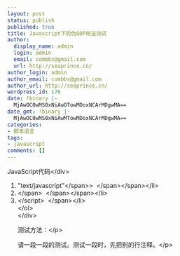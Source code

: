 ```yaml
---
layout: post
status: publish
published: true
title: Javascript下的伪OOP用法测试
author:
  display_name: admin
  login: admin
  email: combbs@gmail.com
  url: http://seaprince.cn/
author_login: admin
author_email: combbs@gmail.com
author_url: http://seaprince.cn/
wordpress_id: 176
date: !binary |-
  MjAwOC0wMS0xNiAwOTowMDoxNCArMDgwMA==
date_gmt: !binary |-
  MjAwOC0wMS0xNiAwMTowMDoxNCArMDgwMA==
categories:
- 脚本语言
tags:
- javascript
comments: []
---
```

<div class="codeText">
<div class="codeHead">JavaScript代码<&#47;div></p>
<ol class="dp-c" start="1">
<li class="alt"><span><span><script&nbsp;type=<&#47;span><span class="string">"text&#47;javascript"<&#47;span><span>>&nbsp;&nbsp;<&#47;span><&#47;span><&#47;li>
<li class=""><span><!--&nbsp;&nbsp;<&#47;span><&#47;li>
<li class="alt"><span>&nbsp;&nbsp;<&#47;span><&#47;li>
<li class=""><span><span class="comment">&#47;&#47;&nbsp;方法一<&#47;span><span>&nbsp;&nbsp;<&#47;span><&#47;span><&#47;li>
<li class="alt"><span><span class="keyword">var<&#47;span><span>&nbsp;cellphone&nbsp;=&nbsp;{&nbsp;&nbsp;<&#47;span><&#47;span><&#47;li>
<li class=""><span>&nbsp;&nbsp;&nbsp;&nbsp;number:&nbsp;13684042440,&nbsp;&nbsp;<&#47;span><&#47;li>
<li class="alt"><span>&nbsp;&nbsp;&nbsp;&nbsp;dial:&nbsp;<span class="keyword">function<&#47;span><span>&nbsp;&nbsp;()&nbsp;{&nbsp;&nbsp;<&#47;span><&#47;span><&#47;li>
<li class=""><span>&nbsp;&nbsp;&nbsp;&nbsp;&nbsp;&nbsp;&nbsp;&nbsp;&nbsp;&nbsp;<&#47;span><&#47;li>
<li class="alt"><span>&nbsp;&nbsp;&nbsp;&nbsp;}&nbsp;&nbsp;<&#47;span><&#47;li>
<li class=""><span>};&nbsp;&nbsp;<&#47;span><&#47;li>
<li class="alt"><span>&nbsp;&nbsp;<&#47;span><&#47;li>
<li class=""><span><span class="comment">&#47;&#47;&nbsp;方法二<&#47;span><span>&nbsp;&nbsp;<&#47;span><&#47;span><&#47;li>
<li class="alt"><span><span class="keyword">var<&#47;span><span>&nbsp;cellphone&nbsp;=&nbsp;<&#47;span><span class="keyword">new<&#47;span><span>&nbsp;Object();&nbsp;&nbsp;<&#47;span><&#47;span><&#47;li>
<li class=""><span>cellphone.number&nbsp;=&nbsp;13484042440;&nbsp;&nbsp;<&#47;span><&#47;li>
<li class="alt"><span>cellphone.dial&nbsp;=&nbsp;<span class="keyword">function<&#47;span><span>&nbsp;()&nbsp;{&nbsp;&nbsp;<&#47;span><&#47;span><&#47;li>
<li class=""><span>&nbsp;&nbsp;&nbsp;&nbsp;alert(<span class="string">"Calling&nbsp;"<&#47;span><span>+<&#47;span><span class="keyword">this<&#47;span><span>.number);&nbsp;&nbsp;<&#47;span><&#47;span><&#47;li>
<li class="alt"><span>}&nbsp;&nbsp;<&#47;span><&#47;li>
<li class=""><span>&nbsp;&nbsp;<&#47;span><&#47;li>
<li class="alt"><span>cellphone.dial();&nbsp;&nbsp;<&#47;span><&#47;li>
<li class=""><span>&nbsp;&nbsp;<&#47;span><&#47;li>
<li class="alt"><span><span class="comment">&#47;&#47;&nbsp;给已有的类追加方法<&#47;span><span>&nbsp;&nbsp;<&#47;span><&#47;span><&#47;li>
<li class=""><span>String.prototype.trim&nbsp;=&nbsp;<span class="keyword">function<&#47;span><span>&nbsp;()&nbsp;{&nbsp;&nbsp;<&#47;span><&#47;span><&#47;li>
<li class="alt"><span>&nbsp;&nbsp;&nbsp;&nbsp;<span class="keyword">var<&#47;span><span>&nbsp;tmp&nbsp;=&nbsp;<&#47;span><span class="keyword">this<&#47;span><span>.replace(&#47;^\s+&#47;,<&#47;span><span class="string">''<&#47;span><span>);&nbsp;&nbsp;<&#47;span><&#47;span><&#47;li>
<li class=""><span>&nbsp;&nbsp;&nbsp;&nbsp;tmp&nbsp;=&nbsp;tmp.replace(&#47;\s+$&#47;,<span class="string">''<&#47;span><span>);&nbsp;&nbsp;<&#47;span><&#47;span><&#47;li>
<li class="alt"><span>&nbsp;&nbsp;&nbsp;&nbsp;<span class="keyword">return<&#47;span><span>&nbsp;tmp;&nbsp;&nbsp;<&#47;span><&#47;span><&#47;li>
<li class=""><span>}&nbsp;&nbsp;<&#47;span><&#47;li>
<li class="alt"><span>&nbsp;&nbsp;<&#47;span><&#47;li>
<li class=""><span><span class="keyword">var<&#47;span><span>&nbsp;str&nbsp;=&nbsp;<&#47;span><span class="string">"&nbsp;&nbsp;sfdfd&nbsp;&nbsp;sfsd&nbsp;&nbsp;&nbsp;"<&#47;span><span>;&nbsp;&nbsp;<&#47;span><&#47;span><&#47;li>
<li class="alt"><span>str2=str.trim();&nbsp;&nbsp;<&#47;span><&#47;li>
<li class=""><span>alert(<span class="string">"'"<&#47;span><span>+str+<&#47;span><span class="string">"'"<&#47;span><span>);&nbsp;&nbsp;<&#47;span><&#47;span><&#47;li>
<li class="alt"><span>alert(<span class="string">"'"<&#47;span><span>+str2+<&#47;span><span class="string">"'"<&#47;span><span>);&nbsp;&nbsp;<&#47;span><&#47;span><&#47;li>
<li class=""><span>&nbsp;&nbsp;<&#47;span><&#47;li>
<li class="alt"><span><span class="keyword">function<&#47;span><span>&nbsp;Beesn()&nbsp;{&nbsp;&nbsp;<&#47;span><&#47;span><&#47;li>
<li class=""><span>&nbsp;&nbsp;&nbsp;&nbsp;<span class="keyword">this<&#47;span><span>.member&nbsp;=&nbsp;<&#47;span><span class="keyword">new<&#47;span><span>&nbsp;Array(<&#47;span><span class="string">'Kevin'<&#47;span><span>,<&#47;span><span class="string">'Vonsk'<&#47;span><span>,<&#47;span><span class="string">'Edison'<&#47;span><span>,<&#47;span><span class="string">'Michael'<&#47;span><span>,<&#47;span><span class="string">'Whl'<&#47;span><span>),&nbsp;&nbsp;<&#47;span><&#47;span><&#47;li>
<li class="alt"><span>&nbsp;&nbsp;&nbsp;&nbsp;<span class="keyword">this<&#47;span><span>.list&nbsp;=&nbsp;<&#47;span><span class="keyword">function<&#47;span><span>&nbsp;()&nbsp;{&nbsp;&nbsp;<&#47;span><&#47;span><&#47;li>
<li class=""><span>&nbsp;&nbsp;&nbsp;&nbsp;&nbsp;&nbsp;&nbsp;&nbsp;<span class="keyword">for<&#47;span><span>(<&#47;span><span class="keyword">var<&#47;span><span>&nbsp;i=0;i<<&#47;span><span class="keyword">this<&#47;span><span>.member.length;i++)&nbsp;{&nbsp;&nbsp;<&#47;span><&#47;span><&#47;li>
<li class="alt"><span>&nbsp;&nbsp;&nbsp;&nbsp;&nbsp;&nbsp;&nbsp;&nbsp;&nbsp;&nbsp;&nbsp;&nbsp;alert(<span class="keyword">this<&#47;span><span>.member[i]);&nbsp;&nbsp;<&#47;span><&#47;span><&#47;li>
<li class=""><span>&nbsp;&nbsp;&nbsp;&nbsp;&nbsp;&nbsp;&nbsp;&nbsp;}&nbsp;&nbsp;<&#47;span><&#47;li>
<li class="alt"><span>&nbsp;&nbsp;&nbsp;&nbsp;},&nbsp;&nbsp;<&#47;span><&#47;li>
<li class=""><span>&nbsp;&nbsp;&nbsp;&nbsp;<span class="keyword">this<&#47;span><span>.show&nbsp;=&nbsp;<&#47;span><span class="keyword">function<&#47;span><span>&nbsp;()&nbsp;{&nbsp;&nbsp;<&#47;span><&#47;span><&#47;li>
<li class="alt"><span>&nbsp;&nbsp;&nbsp;&nbsp;&nbsp;&nbsp;&nbsp;&nbsp;<span class="keyword">this<&#47;span><span>.member&nbsp;=&nbsp;<&#47;span><span class="keyword">this<&#47;span><span>.member.shift();&nbsp;&nbsp;<&#47;span><&#47;span><&#47;li>
<li class=""><span>&nbsp;&nbsp;&nbsp;&nbsp;&nbsp;&nbsp;&nbsp;&nbsp;alert(<span class="keyword">this<&#47;span><span>.member);&nbsp;&nbsp;<&#47;span><&#47;span><&#47;li>
<li class="alt"><span>&nbsp;&nbsp;&nbsp;&nbsp;&nbsp;&nbsp;&nbsp;&nbsp;<span class="comment">&#47;&#47;for(i&nbsp;in&nbsp;this.member)&nbsp;{<&#47;span><span>&nbsp;&nbsp;<&#47;span><&#47;span><&#47;li>
<li class=""><span>&nbsp;&nbsp;&nbsp;&nbsp;&nbsp;&nbsp;&nbsp;&nbsp;<span class="comment">&#47;&#47;&nbsp;&nbsp;alert(this.member[i]);<&#47;span><span>&nbsp;&nbsp;<&#47;span><&#47;span><&#47;li>
<li class="alt"><span>&nbsp;&nbsp;&nbsp;&nbsp;&nbsp;&nbsp;&nbsp;&nbsp;<span class="comment">&#47;&#47;}<&#47;span><span>&nbsp;&nbsp;<&#47;span><&#47;span><&#47;li>
<li class=""><span>&nbsp;&nbsp;&nbsp;&nbsp;}&nbsp;&nbsp;<&#47;span><&#47;li>
<li class="alt"><span>}&nbsp;&nbsp;<&#47;span><&#47;li>
<li class=""><span><span class="keyword">var<&#47;span><span>&nbsp;our&nbsp;=&nbsp;<&#47;span><span class="keyword">new<&#47;span><span>&nbsp;Beesn;&nbsp;&nbsp;<&#47;span><&#47;span><&#47;li>
<li class="alt"><span>our.show();&nbsp;&nbsp;<&#47;span><&#47;li>
<li class=""><span>&nbsp;&nbsp;<&#47;span><&#47;li>
<li class="alt"><span>&nbsp;&nbsp;<&#47;span><&#47;li>
<li class=""><span><span class="comment">&#47;&#47;arguments&nbsp;对象的用法。<&#47;span><span>&nbsp;&nbsp;<&#47;span><&#47;span><&#47;li>
<li class="alt"><span><span class="keyword">function<&#47;span><span>&nbsp;ArgTest(a,&nbsp;b,&nbsp;c){&nbsp;&nbsp;<&#47;span><&#47;span><&#47;li>
<li class=""><span>&nbsp;&nbsp;&nbsp;<span class="keyword">var<&#47;span><span>&nbsp;i,&nbsp;s&nbsp;=&nbsp;<&#47;span><span class="string">"The&nbsp;ArgTest&nbsp;function&nbsp;expected&nbsp;"<&#47;span><span>;&nbsp;&nbsp;<&#47;span><&#47;span><&#47;li>
<li class="alt"><span>&nbsp;&nbsp;&nbsp;<span class="keyword">var<&#47;span><span>&nbsp;numargs&nbsp;=&nbsp;arguments.length;&nbsp;&nbsp;&nbsp;&nbsp;&nbsp;<&#47;span><span class="comment">&#47;&#47;&nbsp;获取被传递参数的数值。<&#47;span><span>&nbsp;&nbsp;<&#47;span><&#47;span><&#47;li>
<li class=""><span>&nbsp;&nbsp;&nbsp;<span class="keyword">var<&#47;span><span>&nbsp;expargs&nbsp;=&nbsp;ArgTest.length;&nbsp;&nbsp;&nbsp;&nbsp;&nbsp;&nbsp;&nbsp;<&#47;span><span class="comment">&#47;&#47;&nbsp;获取期望参数的数值。<&#47;span><span>&nbsp;&nbsp;<&#47;span><&#47;span><&#47;li>
<li class="alt"><span>&nbsp;&nbsp;&nbsp;<span class="keyword">if<&#47;span><span>&nbsp;(expargs&nbsp;<&nbsp;2)&nbsp;&nbsp;<&#47;span><&#47;span><&#47;li>
<li class=""><span>&nbsp;&nbsp;&nbsp;&nbsp;&nbsp;&nbsp;&nbsp;s&nbsp;+=&nbsp;expargs&nbsp;+&nbsp;<span class="string">"&nbsp;argument.&nbsp;"<&#47;span><span>;&nbsp;&nbsp;<&#47;span><&#47;span><&#47;li>
<li class="alt"><span>&nbsp;&nbsp;&nbsp;<span class="keyword">else<&#47;span><span>&nbsp;&nbsp;<&#47;span><&#47;span><&#47;li>
<li class=""><span>&nbsp;&nbsp;&nbsp;&nbsp;&nbsp;&nbsp;&nbsp;s&nbsp;+=&nbsp;expargs&nbsp;+&nbsp;<span class="string">"&nbsp;arguments.&nbsp;"<&#47;span><span>;&nbsp;&nbsp;<&#47;span><&#47;span><&#47;li>
<li class="alt"><span>&nbsp;&nbsp;&nbsp;<span class="keyword">if<&#47;span><span>&nbsp;(numargs&nbsp;<&nbsp;2)&nbsp;&nbsp;<&#47;span><&#47;span><&#47;li>
<li class=""><span>&nbsp;&nbsp;&nbsp;&nbsp;&nbsp;&nbsp;&nbsp;s&nbsp;+=&nbsp;numargs&nbsp;+&nbsp;<span class="string">"&nbsp;was&nbsp;passed."<&#47;span><span>;&nbsp;&nbsp;<&#47;span><&#47;span><&#47;li>
<li class="alt"><span>&nbsp;&nbsp;&nbsp;<span class="keyword">else<&#47;span><span>&nbsp;&nbsp;<&#47;span><&#47;span><&#47;li>
<li class=""><span>&nbsp;&nbsp;&nbsp;&nbsp;&nbsp;&nbsp;&nbsp;s&nbsp;+=&nbsp;numargs&nbsp;+&nbsp;<span class="string">"&nbsp;were&nbsp;passed."<&#47;span><span>;&nbsp;&nbsp;<&#47;span><&#47;span><&#47;li>
<li class="alt"><span>&nbsp;&nbsp;&nbsp;&nbsp;s&nbsp;+=&nbsp;<span class="string">"\n\n"<&#47;span><span>&nbsp;&nbsp;<&#47;span><&#47;span><&#47;li>
<li class=""><span>&nbsp;&nbsp;&nbsp;<span class="keyword">for<&#47;span><span>&nbsp;(i&nbsp;=0&nbsp;;&nbsp;i&nbsp;<&nbsp;numargs;&nbsp;i++){&nbsp;&nbsp;&nbsp;&nbsp;&nbsp;&nbsp;<&#47;span><span class="comment">&#47;&#47;&nbsp;获取参数内容。<&#47;span><span>&nbsp;&nbsp;<&#47;span><&#47;span><&#47;li>
<li class="alt"><span>&nbsp;&nbsp;&nbsp;&nbsp;s&nbsp;+=&nbsp;<span class="string">"&nbsp;&nbsp;&nbsp;Arg&nbsp;"<&#47;span><span>&nbsp;+&nbsp;i&nbsp;+&nbsp;<&#47;span><span class="string">"&nbsp;=&nbsp;"<&#47;span><span>&nbsp;+&nbsp;arguments[i]&nbsp;+&nbsp;<&#47;span><span class="string">"\n"<&#47;span><span>;&nbsp;&nbsp;<&#47;span><&#47;span><&#47;li>
<li class=""><span>&nbsp;&nbsp;&nbsp;&nbsp;}&nbsp;&nbsp;<&#47;span><&#47;li>
<li class="alt"><span>&nbsp;&nbsp;&nbsp;<span class="keyword">return<&#47;span><span>(s);&nbsp;&nbsp;&nbsp;&nbsp;&nbsp;&nbsp;&nbsp;&nbsp;&nbsp;&nbsp;&nbsp;&nbsp;&nbsp;&nbsp;&nbsp;&nbsp;&nbsp;&nbsp;&nbsp;&nbsp;&nbsp;&nbsp;&nbsp;&nbsp;&nbsp;&nbsp;<&#47;span><span class="comment">&#47;&#47;&nbsp;返回参数列表。<&#47;span><span>&nbsp;&nbsp;<&#47;span><&#47;span><&#47;li>
<li class=""><span>}&nbsp;&nbsp;<&#47;span><&#47;li>
<li class="alt"><span>alert(&nbsp;ArgTest(1,our,our)&nbsp;);&nbsp;&nbsp;<&#47;span><&#47;li>
<li class=""><span>&nbsp;&nbsp;<&#47;span><&#47;li>
<li class="alt"><span><span class="comment">&#47;&#47;&nbsp;caller&nbsp;demo<&#47;span><span>&nbsp;&nbsp;<&#47;span><&#47;span><&#47;li>
<li class=""><span><span class="keyword">function<&#47;span><span>&nbsp;callerDemo()&nbsp;{&nbsp;&nbsp;<&#47;span><&#47;span><&#47;li>
<li class="alt"><span>&nbsp;&nbsp;&nbsp;&nbsp;<span class="keyword">if<&#47;span><span>&nbsp;(callerDemo.caller)&nbsp;{&nbsp;&nbsp;<&#47;span><&#47;span><&#47;li>
<li class=""><span>&nbsp;&nbsp;&nbsp;&nbsp;&nbsp;&nbsp;&nbsp;&nbsp;&nbsp;<span class="keyword">var<&#47;span><span>&nbsp;a=&nbsp;callerDemo.caller.toString();&nbsp;&nbsp;<&#47;span><&#47;span><&#47;li>
<li class="alt"><span>&nbsp;&nbsp;&nbsp;&nbsp;&nbsp;&nbsp;&nbsp;&nbsp;&nbsp;alert(a);&nbsp;&nbsp;<&#47;span><&#47;li>
<li class=""><span>&nbsp;&nbsp;&nbsp;&nbsp;&nbsp;}&nbsp;<span class="keyword">else<&#47;span><span>&nbsp;{&nbsp;&nbsp;<&#47;span><&#47;span><&#47;li>
<li class="alt"><span>&nbsp;&nbsp;&nbsp;&nbsp;&nbsp;&nbsp;&nbsp;&nbsp;&nbsp;alert(<span class="string">"this&nbsp;is&nbsp;a&nbsp;top&nbsp;function"<&#47;span><span>);&nbsp;&nbsp;<&#47;span><&#47;span><&#47;li>
<li class=""><span>&nbsp;&nbsp;&nbsp;&nbsp;&nbsp;}&nbsp;&nbsp;<&#47;span><&#47;li>
<li class="alt"><span>}&nbsp;&nbsp;<&#47;span><&#47;li>
<li class=""><span><span class="keyword">function<&#47;span><span>&nbsp;handleCaller()&nbsp;{&nbsp;&nbsp;<&#47;span><&#47;span><&#47;li>
<li class="alt"><span>&nbsp;&nbsp;&nbsp;&nbsp;&nbsp;callerDemo();&nbsp;&nbsp;<&#47;span><&#47;li>
<li class=""><span>}&nbsp;&nbsp;<&#47;span><&#47;li>
<li class="alt"><span>callerDemo();&nbsp;&nbsp;<&#47;span><&#47;li>
<li class=""><span>&nbsp;&nbsp;<&#47;span><&#47;li>
<li class="alt"><span><span class="comment">&#47;&#47;callee可以打印其本身<&#47;span><span>&nbsp;&nbsp;<&#47;span><&#47;span><&#47;li>
<li class=""><span><span class="keyword">function<&#47;span><span>&nbsp;calleeDemo()&nbsp;{&nbsp;&nbsp;<&#47;span><&#47;span><&#47;li>
<li class="alt"><span>&nbsp;&nbsp;&nbsp;&nbsp;&nbsp;alert(arguments.callee);&nbsp;&nbsp;<&#47;span><&#47;li>
<li class=""><span>}&nbsp;&nbsp;<&#47;span><&#47;li>
<li class="alt"><span><span class="comment">&#47;&#47;用于验证参数<&#47;span><span>&nbsp;&nbsp;<&#47;span><&#47;span><&#47;li>
<li class=""><span><span class="keyword">function<&#47;span><span>&nbsp;calleeLengthDemo(arg1,&nbsp;arg2)&nbsp;{&nbsp;&nbsp;<&#47;span><&#47;span><&#47;li>
<li class="alt"><span>&nbsp;&nbsp;&nbsp;&nbsp;<span class="keyword">if<&#47;span><span>&nbsp;(arguments.length==arguments.callee.length)&nbsp;{&nbsp;&nbsp;<&#47;span><&#47;span><&#47;li>
<li class=""><span>&nbsp;&nbsp;&nbsp;&nbsp;&nbsp;&nbsp;&nbsp;&nbsp;&nbsp;window.alert(<span class="string">"验证形参和实参长度正确！"<&#47;span><span>);&nbsp;&nbsp;<&#47;span><&#47;span><&#47;li>
<li class="alt"><span>&nbsp;&nbsp;&nbsp;&nbsp;&nbsp;&nbsp;&nbsp;&nbsp;<span class="keyword">return<&#47;span><span>;&nbsp;&nbsp;<&#47;span><&#47;span><&#47;li>
<li class=""><span>&nbsp;&nbsp;&nbsp;&nbsp;&nbsp;}&nbsp;<span class="keyword">else<&#47;span><span>&nbsp;{&nbsp;&nbsp;<&#47;span><&#47;span><&#47;li>
<li class="alt"><span>&nbsp;&nbsp;&nbsp;&nbsp;&nbsp;&nbsp;&nbsp;&nbsp;&nbsp;alert(<span class="string">"实参长度："<&#47;span><span>&nbsp;+arguments.length);&nbsp;&nbsp;<&#47;span><&#47;span><&#47;li>
<li class=""><span>&nbsp;&nbsp;&nbsp;&nbsp;&nbsp;&nbsp;&nbsp;&nbsp;&nbsp;alert(<span class="string">"形参长度：&nbsp;"<&#47;span><span>&nbsp;+arguments.callee.length);&nbsp;&nbsp;<&#47;span><&#47;span><&#47;li>
<li class="alt"><span>&nbsp;&nbsp;&nbsp;&nbsp;&nbsp;&nbsp;&nbsp;&nbsp;&nbsp;aert(calleeLengthDemo.length);&nbsp;&nbsp;<&#47;span><&#47;li>
<li class=""><span>&nbsp;&nbsp;&nbsp;&nbsp;&nbsp;}&nbsp;&nbsp;<&#47;span><&#47;li>
<li class="alt"><span>}&nbsp;&nbsp;<&#47;span><&#47;li>
<li class=""><span><span class="comment">&#47;&#47;递归计算<&#47;span><span>&nbsp;&nbsp;<&#47;span><&#47;span><&#47;li>
<li class="alt"><span><span class="keyword">var<&#47;span><span>&nbsp;sum&nbsp;=&nbsp;<&#47;span><span class="keyword">function<&#47;span><span>(n){&nbsp;&nbsp;<&#47;span><&#47;span><&#47;li>
<li class=""><span>&nbsp;&nbsp;<span class="keyword">if<&#47;span><span>&nbsp;(n&nbsp;<=&nbsp;0)&nbsp;&nbsp;&nbsp;&nbsp;&nbsp;&nbsp;&nbsp;&nbsp;&nbsp;&nbsp;&nbsp;&nbsp;&nbsp;&nbsp;&nbsp;&nbsp;&nbsp;&nbsp;&nbsp;&nbsp;&nbsp;&nbsp;&nbsp;&nbsp;&nbsp;&nbsp;<&#47;span><&#47;span><&#47;li>
<li class="alt"><span>&nbsp;&nbsp;<span class="keyword">return<&#47;span><span>&nbsp;1;&nbsp;&nbsp;<&#47;span><&#47;span><&#47;li>
<li class=""><span>&nbsp;&nbsp;<span class="keyword">else<&#47;span><span>&nbsp;&nbsp;<&#47;span><&#47;span><&#47;li>
<li class="alt"><span>&nbsp;&nbsp;&nbsp;&nbsp;<span class="keyword">return<&#47;span><span>&nbsp;n&nbsp;+&nbsp;arguments.callee(n&nbsp;-&nbsp;1);&nbsp;&nbsp;<&#47;span><&#47;span><&#47;li>
<li class=""><span>}&nbsp;&nbsp;<&#47;span><&#47;li>
<li class="alt"><span>calleeLengthDemo(1,2,3);&nbsp;&nbsp;<&#47;span><&#47;li>
<li class=""><span>&nbsp;&nbsp;<&#47;span><&#47;li>
<li class="alt"><span><span class="keyword">var<&#47;span><span>&nbsp;vehicle=Class.create();&nbsp;&nbsp;<&#47;span><&#47;span><&#47;li>
<li class=""><span>vehicle.prototype.initialize=&nbsp;<span class="keyword">function<&#47;span><span>(type)&nbsp;&nbsp;<&#47;span><&#47;span><&#47;li>
<li class="alt"><span>{&nbsp;&nbsp;<&#47;span><&#47;li>
<li class=""><span>&nbsp;&nbsp;&nbsp;&nbsp;&nbsp;&nbsp;&nbsp;&nbsp;<span class="keyword">this<&#47;span><span>.type=type;&nbsp;&nbsp;<&#47;span><&#47;span><&#47;li>
<li class="alt"><span>}&nbsp;&nbsp;<&#47;span><&#47;li>
<li class=""><span>vehicle.prototype.showSelf=&nbsp;<span class="keyword">function<&#47;span><span>()&nbsp;&nbsp;<&#47;span><&#47;span><&#47;li>
<li class="alt"><span>{&nbsp;&nbsp;<&#47;span><&#47;li>
<li class=""><span>&nbsp;&nbsp;&nbsp;&nbsp;&nbsp;&nbsp;alert(<span class="string">"this&nbsp;vehicle&nbsp;is&nbsp;"<&#47;span><span>+&nbsp;<&#47;span><span class="keyword">this<&#47;span><span>.type);&nbsp;&nbsp;<&#47;span><&#47;span><&#47;li>
<li class="alt"><span>}&nbsp;&nbsp;<&#47;span><&#47;li>
<li class=""><span><span class="keyword">var<&#47;span><span>&nbsp;Class&nbsp;=&nbsp;{&nbsp;&nbsp;<&#47;span><&#47;span><&#47;li>
<li class="alt"><span>&nbsp;&nbsp;&nbsp;create:&nbsp;<span class="keyword">function<&#47;span><span>()&nbsp;{&nbsp;&nbsp;<&#47;span><&#47;span><&#47;li>
<li class=""><span>&nbsp;&nbsp;&nbsp;&nbsp;returnfunction()&nbsp;{&nbsp;&nbsp;<&#47;span><&#47;li>
<li class="alt"><span>&nbsp;&nbsp;&nbsp;&nbsp;&nbsp;&nbsp;<span class="keyword">this<&#47;span><span>.initialize.apply(<&#47;span><span class="keyword">this<&#47;span><span>,&nbsp;arguments);&nbsp;&nbsp;<&#47;span><&#47;span><&#47;li>
<li class=""><span>&nbsp;&nbsp;&nbsp;&nbsp;&nbsp;}&nbsp;&nbsp;<&#47;span><&#47;li>
<li class="alt"><span>&nbsp;&nbsp;&nbsp;}&nbsp;&nbsp;<&#47;span><&#47;li>
<li class=""><span>}&nbsp;&nbsp;<&#47;span><&#47;li>
<li class="alt"><span><span class="keyword">var<&#47;span><span>&nbsp;moto=<&#47;span><span class="keyword">new<&#47;span><span>&nbsp;vehicle(<&#47;span><span class="string">"Moto"<&#47;span><span>);&nbsp;&nbsp;<&#47;span><&#47;span><&#47;li>
<li class=""><span>moto.showSelf();&nbsp;&nbsp;<&#47;span><&#47;li>
<li class="alt"><span>&nbsp;&nbsp;<&#47;span><&#47;li>
<li class=""><span>&nbsp;&nbsp;<&#47;span><&#47;li>
<li class="alt"><span><span class="comment">&#47;&#47;&nbsp;测试extend<&#47;span><span>&nbsp;&nbsp;<&#47;span><&#47;span><&#47;li>
<li class=""><span>Object.extend&nbsp;=&nbsp;<span class="keyword">function<&#47;span><span>(destination,&nbsp;source)&nbsp;{&nbsp;&nbsp;<&#47;span><&#47;span><&#47;li>
<li class="alt"><span>&nbsp;&nbsp;<span class="keyword">for<&#47;span><span>&nbsp;(property&nbsp;<&#47;span><span class="keyword">in<&#47;span><span>&nbsp;source)&nbsp;{&nbsp;&nbsp;<&#47;span><&#47;span><&#47;li>
<li class=""><span>&nbsp;&nbsp;&nbsp;&nbsp;destination[property]&nbsp;=&nbsp;source[property];&nbsp;&nbsp;<&#47;span><&#47;li>
<li class="alt"><span>&nbsp;&nbsp;}&nbsp;&nbsp;<&#47;span><&#47;li>
<li class=""><span>&nbsp;&nbsp;<span class="keyword">return<&#47;span><span>&nbsp;destination;&nbsp;&nbsp;<&#47;span><&#47;span><&#47;li>
<li class="alt"><span>}&nbsp;&nbsp;<&#47;span><&#47;li>
<li class=""><span>Object.prototype.extend&nbsp;=&nbsp;<span class="keyword">function<&#47;span><span>(object)&nbsp;{&nbsp;&nbsp;<&#47;span><&#47;span><&#47;li>
<li class="alt"><span>&nbsp;&nbsp;<span class="keyword">return<&#47;span><span>&nbsp;Object.extend.apply(<&#47;span><span class="keyword">this<&#47;span><span>,&nbsp;[<&#47;span><span class="keyword">this<&#47;span><span>,&nbsp;object]);&nbsp;&nbsp;<&#47;span><&#47;span><&#47;li>
<li class=""><span>}&nbsp;&nbsp;<&#47;span><&#47;li>
<li class="alt"><span>&nbsp;&nbsp;<&#47;span><&#47;li>
<li class=""><span><span class="keyword">var<&#47;span><span>&nbsp;obj&nbsp;=&nbsp;<&#47;span><span class="keyword">new<&#47;span><span>&nbsp;Object();&nbsp;&nbsp;<&#47;span><&#47;span><&#47;li>
<li class="alt"><span>obj.extend({&nbsp;&nbsp;<&#47;span><&#47;li>
<li class=""><span>&nbsp;&nbsp;&nbsp;&nbsp;f1:&nbsp;<span class="keyword">function<&#47;span><span>&nbsp;()&nbsp;{&nbsp;&nbsp;<&#47;span><&#47;span><&#47;li>
<li class="alt"><span>&nbsp;&nbsp;&nbsp;&nbsp;&nbsp;&nbsp;&nbsp;&nbsp;alert(<span class="string">'f1'<&#47;span><span>);&nbsp;&nbsp;<&#47;span><&#47;span><&#47;li>
<li class=""><span>&nbsp;&nbsp;&nbsp;&nbsp;},&nbsp;&nbsp;<&#47;span><&#47;li>
<li class="alt"><span>&nbsp;&nbsp;&nbsp;&nbsp;f2:&nbsp;<span class="keyword">function<&#47;span><span>&nbsp;()&nbsp;{&nbsp;&nbsp;<&#47;span><&#47;span><&#47;li>
<li class=""><span>&nbsp;&nbsp;&nbsp;&nbsp;&nbsp;&nbsp;&nbsp;&nbsp;alert(<span class="string">'f2'<&#47;span><span>);&nbsp;&nbsp;<&#47;span><&#47;span><&#47;li>
<li class="alt"><span>&nbsp;&nbsp;&nbsp;&nbsp;}&nbsp;&nbsp;<&#47;span><&#47;li>
<li class=""><span>});&nbsp;&nbsp;<&#47;span><&#47;li>
<li class="alt"><span>&nbsp;&nbsp;<&#47;span><&#47;li>
<li class=""><span>obj.f2();&nbsp;&nbsp;<&#47;span><&#47;li>
<li class="alt"><span>&nbsp;&nbsp;<&#47;span><&#47;li>
<li class=""><span>&nbsp;&nbsp;<&#47;span><&#47;li>
<li class="alt"><span>String.prototype.isEmail&nbsp;=&nbsp;<span class="keyword">function<&#47;span><span>&nbsp;()&nbsp;{&nbsp;&nbsp;<&#47;span><&#47;span><&#47;li>
<li class=""><span>&nbsp;&nbsp;&nbsp;&nbsp;<span class="keyword">return<&#47;span><span>&nbsp;&#47;^[0-9a-z\-_\.]+@[0-9a-z\-_\.]+\.[a-z]+$&#47;i.test(<&#47;span><span class="keyword">this<&#47;span><span>);&nbsp;&nbsp;<&#47;span><&#47;span><&#47;li>
<li class="alt"><span>};&nbsp;&nbsp;<&#47;span><&#47;li>
<li class=""><span>&nbsp;&nbsp;<&#47;span><&#47;li>
<li class="alt"><span>&nbsp;&nbsp;<&#47;span><&#47;li>
<li class=""><span><span class="keyword">var<&#47;span><span>&nbsp;str&nbsp;=&nbsp;<&#47;span><span class="string">"combbs@msn.com"<&#47;span><span>;&nbsp;&nbsp;<&#47;span><&#47;span><&#47;li>
<li class="alt"><span>alert(&nbsp;&nbsp;str.isEmail()&nbsp;&nbsp;);&nbsp;&nbsp;<&#47;span><&#47;li>
<li class=""><span>&nbsp;&nbsp;<&#47;span><&#47;li>
<li class="alt"><span><span class="comment">&#47;&#47;alert(&#47;^[0-9a-z\-_\.]+@[0-9a-z\-_\.]+\.[a-z]+$&#47;i.test(str));<&#47;span><span>&nbsp;&nbsp;<&#47;span><&#47;span><&#47;li>
<li class=""><span><span class="comment">&#47;&#47;--><&#47;span><span>&nbsp;&nbsp;<&#47;span><&#47;span><&#47;li>
<li class="alt"><span><&#47;script>&nbsp;&nbsp;<&#47;span><&#47;li><br />
<&#47;ol><br />
<&#47;div></p>
<p>测试方法：<&#47;p></p>
<p>请一段一段的测试。测试一段时，先把别的行注释。<&#47;p></p>
